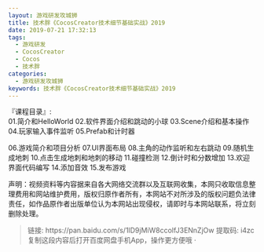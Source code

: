```yaml
---
layout: 游戏研发攻城狮
title: 技术胖《CocosCreator技术细节基础实战》2019
date: 2019-07-21 17:32:13
tags:
  - 游戏研发
  - CocosCreator
  - Cocos
  - 技术胖
categories:
  - 游戏研发攻城狮
keywords: 技术胖《CocosCreator技术细节基础实战》2019
---
```

『课程目录』:   
01.简介和HelloWorld
02.软件界面介绍和跳动的小球
03.Scene介绍和基本操作
04.玩家输入事件监听
05.Prefab和计时器
<!-- more -->  
06.游戏简介和项目分析
07.UI界面布局
08.主角的动作监听和左右跳动
09.随机生成地刺
10.点击生成地刺和地刺的移动
11.碰撞检测
12.倒计时和分数增加
13.欢迎界面代码编写
14.添加音效
15.发布游戏
<div class="post-copyright">
    <div class="post-copyright__author">
      <span class="post-copyright-meta">声明：视频资料等内容据来自各大网络交流群以及互联网收集，本网只收取信息整理费用和网站维护费用，版权归原作者所有，本网站不对所涉及的版权问题负法律责任，如作品原作者出版单位认为本网站出现侵权，请即时与本网站联系，将立刻删除处理。 </span>
    </div>
</div>

<blockquote class="blockquote-center">
链接: https://pan.baidu.com/s/1lD9jMiW8ccolfJ3ENnZjOw 
提取码: i4zc
复制这段内容后打开百度网盘手机App，操作更方便哦 · 
</blockquote>

